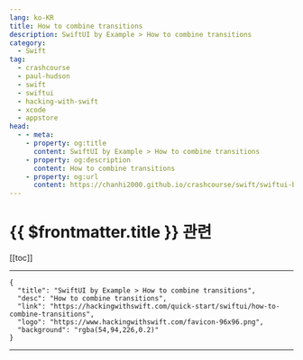 ```yaml
---
lang: ko-KR
title: How to combine transitions
description: SwiftUI by Example > How to combine transitions
category:
  - Swift
tag: 
  - crashcourse
  - paul-hudson
  - swift
  - swiftui
  - hacking-with-swift
  - xcode
  - appstore
head:
  - - meta:
    - property: og:title
      content: SwiftUI by Example > How to combine transitions
    - property: og:description
      content: How to combine transitions
    - property: og:url
      content: https://chanhi2000.github.io/crashcourse/swift/swiftui-by-example/18-animation/how-to-combine-transitions.html
---
```


# {{ $frontmatter.title }} 관련

[[toc]]

---

```component VPCard
{
  "title": "SwiftUI by Example > How to combine transitions",
  "desc": "How to combine transitions",
  "link": "https://hackingwithswift.com/quick-start/swiftui/how-to-combine-transitions",
  "logo": "https://www.hackingwithswift.com/favicon-96x96.png",
  "background": "rgba(54,94,226,0.2)"
}
```

---

<TagLinks />